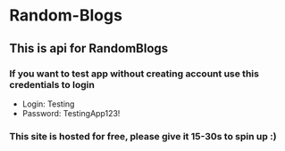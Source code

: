 # Random-Blogs
## This is api for RandomBlogs
### If you want to test app without creating account use this credentials to login 
- Login: Testing
- Password: TestingApp123!
### This site is hosted for free, please give it 15-30s to spin up :)
